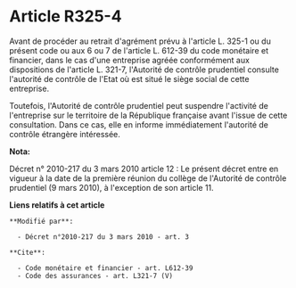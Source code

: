 # Article R325-4

Avant de procéder au retrait d'agrément prévu à l'article L. 325-1 ou du présent code ou aux 6 ou 7 de l'article L. 612-39 du
code monétaire et financier, dans le cas d'une entreprise agréée conformément aux dispositions de l'article L. 321-7,
l'Autorité de contrôle prudentiel consulte l'autorité de contrôle de l'Etat où est situé le siège social de cette
entreprise. 

Toutefois, l'Autorité de contrôle prudentiel peut suspendre l'activité de l'entreprise sur le territoire de la République
française avant l'issue de cette consultation. Dans ce cas, elle en informe immédiatement l'autorité de contrôle étrangère
intéressée.

**Nota:**

Décret n° 2010-217 du 3 mars 2010 article 12 : Le présent décret entre en vigueur à la date de la première réunion du collège
de l'Autorité de contrôle prudentiel (9 mars 2010), à l'exception de son article 11.

**Liens relatifs à cet article**

	**Modifié par**:

	  - Décret n°2010-217 du 3 mars 2010 - art. 3

	**Cite**:

	  - Code monétaire et financier - art. L612-39
	  - Code des assurances - art. L321-7 (V)
